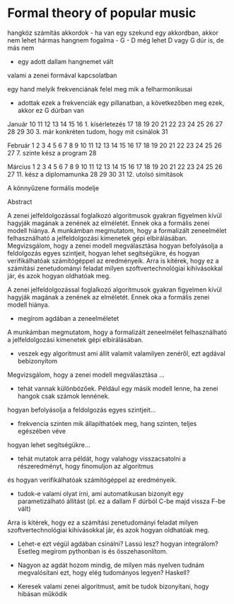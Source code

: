 # Formal theory of popular music

hangköz számítás
akkordok - ha van egy szekund egy akkordban, akkor nem lehet hármas
hangnem fogalma - G - D még lehet D vagy G dúr is, de más nem
   - egy adott dallam hangnemet vált

valami a zenei formával kapcsolatban

egy hand melyik frekvenciának felel meg
mik a felharmonikusai

 - adottak ezek a frekvenciák egy pillanatban, a következőben meg ezek, akkor ez G dúrban van


 Január
 10  11  12  13  14  15  16   1. kísérletezés
 17  18  19  20  21  22  23
 24  25  26  27  28  29  30   3. már konkréten tudom, hogy mit csinálok
 31

 Február
      1   2   3   4   5   6
 7   8   9   10  11  12  13
 14  15  16  17  18  19  20
 21  22  23  24  25  26  27   7. szinte kész a program
 28


 Március
      1   2   3   4   5   6
 7   8   9   10  11  12  13
 14  15  16  17  18  19  20
 21  22  23  24  25  26  27   11. kész a diplomamunka
 28  29  30  31               12. utolsó simítások

 A könnyűzene formális modelje    

 Abstract

 A zenei jelfeldolgozással foglalkozó algoritmusok gyakran figyelmen kívül hagyják magának a zenének az elméletét. Ennek oka a formális zenei modell hiánya. A munkámban megmutatom, hogy a formalizált zeneelmélet felhasználható a jelfeldolgozási kimenetek gépi elbírálásában. Megvizsgálom, hogy a zenei modell megválasztása hogyan befolyásolja a feldolgozás egyes szintjeit, hogyan lehet segítségükre, és hogyan verifikálhatóak számítógéppel az eredményeik. Arra is kitérek, hogy ez a számítási zenetudományi feladat milyen szoftvertechnológiai kihívásokkal jár, és azok hogyan oldhatóak meg.


 A zenei jelfeldolgozással foglalkozó algoritmusok gyakran figyelmen kívül hagyják magának a zenének az elméletét. Ennek oka a formális zenei modell hiánya.
  - megírom agdában a zeneelméletet   

 A munkámban megmutatom, hogy a formalizált zeneelmélet felhasználható a jelfeldolgozási kimenetek gépi elbírálásában.
  - veszek egy algoritmust ami állít valamit valamilyen zenéről, ezt agdával bebizonyítom   

 Megvizsgálom, hogy a zenei modell megválasztása ...
  - tehát vannak különbözőek. Például egy másik modell lenne, ha zenei hangok csak számok lennének.   

 hogyan befolyásolja a feldolgozás egyes szintjeit...
  - frekvencia szinten mik állapíthatóek meg, hang szinten, teljes egészében véve   

 hogyan lehet segítségükre...
  - tehát mutatok arra példát, hogy valahogy visszacsatolni a részeredményt, hogy finomuljon az algoritmus   

 és hogyan verifikálhatóak számítógéppel az eredményeik.
  - tudok-e valami olyat írni, ami automatikusan bizonyít egy parametizálható állítást (pl. ez a dallam F dúrból C-be majd vissza F-be vált)   

 Arra is kitérek, hogy ez a számítási zenetudományi feladat milyen szoftvertechnológiai kihívásokkal jár, és azok hogyan oldhatóak meg.
  - Lehet-e ezt végül agdában csinálni? Lassú lesz? hogyan integrálom? Esetleg megírom pythonban is és összehasonlítom.   


  - Nagyon az agdát hozom mindig, de milyen más nyelven tudnám megvalósítani ezt, hogy elég tudományos legyen? Haskell?

  - Keresek valami zenei algoritmust, amit be tudok bizonyítani, hogy hibásan működik
